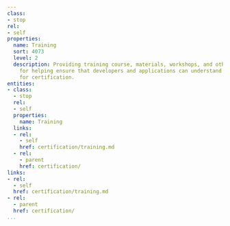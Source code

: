 ```yaml
---
class:
- stop
rel:
- self
properties:
  name: Training
  sort: 4073
  level: 2
  description: Providing training course, materials, workshops, and other resources
    for helping ensure that developers and applications can understand what is required
    for certification.
entities:
- class:
  - stop
  rel:
  - self
  properties:
    name: Training
  links:
  - rel:
    - self
    href: certification/training.md
  - rel:
    - parent
    href: certification/
links:
- rel:
  - self
  href: certification/training.md
- rel:
  - parent
  href: certification/
...
```

